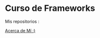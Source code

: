 # Curso de Frameworks

Mis repositorios :

[Acerca de Mí :)](
https://github.com/jepguzman/jepguzman/blob/main/README.md)

